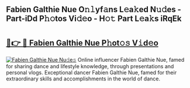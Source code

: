 ## Fabien Galthie Nue O𝚗𝚕yf𝚊ns L𝚎a𝚔ed N𝚞𝚍es - Part-iDd P𝚑𝚘tos Vi𝚍𝚎o - H𝚘𝚝 Part L𝚎a𝚔s iRqEk

# <h2><a href="http://kfd5dh.oniu.top/?m=Fabien+Galthie+Nue">🔗👉 🔴 Fabien Galthie Nue P𝚑ot𝚘𝚜 V𝚒d𝚎o</a></h2>

[![Fabien Galthie Nue Nu𝚍e𝚜](https://i.imgur.com/0qMVB7G.gif)](http://kfd5dh.oniu.top/?m=Fabien+Galthie+Nue)
Online influencer Fabien Galthie Nue, famed for sharing dance and lifestyle knowledge, through presentations and personal vlogs. Exceptional dancer Fabien Galthie Nue, famed for their extraordinary skills and accomplishments in the world of dance.  
